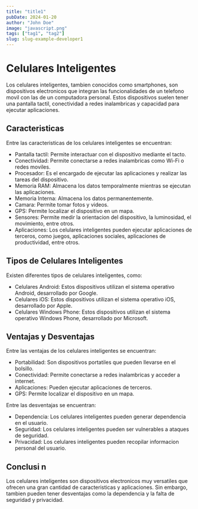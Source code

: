 ```yaml
---
title: "title1"
pubDate: 2024-01-20
author: "John Doe"
image: "javascript.png"
tags: ["tag1", "tag2"]
slug: slug-example-developer1
---
```


# Celulares Inteligentes

Los celulares inteligentes, tambien conocidos como smartphones, son dispositivos electronicos que integran las funcionalidades de un telefono movil con las de un computadora personal. Estos dispositivos suelen tener una pantalla tactil, conectividad a redes inalambricas y capacidad para ejecutar aplicaciones.

## Caracteristicas

Entre las caracteristicas de los celulares inteligentes se encuentran:

- Pantalla tactil: Permite interactuar con el dispositivo mediante el tacto.
- Conectividad: Permite conectarse a redes inalambricas como Wi-Fi o redes moviles.
- Procesador: Es el encargado de ejecutar las aplicaciones y realizar las tareas del dispositivo.
- Memoria RAM: Almacena los datos temporalmente mientras se ejecutan las aplicaciones.
- Memoria Interna: Almacena los datos permanentemente.
- Camara: Permite tomar fotos y videos.
- GPS: Permite localizar el dispositivo en un mapa.
- Sensores: Permite medir la orientacion del dispositivo, la luminosidad, el movimiento, entre otros.
- Aplicaciones: Los celulares inteligentes pueden ejecutar aplicaciones de terceros, como juegos, aplicaciones sociales, aplicaciones de productividad, entre otros.

## Tipos de Celulares Inteligentes

Existen diferentes tipos de celulares inteligentes, como:

- Celulares Android: Estos dispositivos utilizan el sistema operativo Android, desarrollado por Google.
- Celulares iOS: Estos dispositivos utilizan el sistema operativo iOS, desarrollado por Apple.
- Celulares Windows Phone: Estos dispositivos utilizan el sistema operativo Windows Phone, desarrollado por Microsoft.

## Ventajas y Desventajas

Entre las ventajas de los celulares inteligentes se encuentran:

- Portabilidad: Son dispositivos portatiles que pueden llevarse en el bolsillo.
- Conectividad: Permite conectarse a redes inalambricas y acceder a internet.
- Aplicaciones: Pueden ejecutar aplicaciones de terceros.
- GPS: Permite localizar el dispositivo en un mapa.

Entre las desventajas se encuentran:

- Dependencia: Los celulares inteligentes pueden generar dependencia en el usuario.
- Seguridad: Los celulares inteligentes pueden ser vulnerables a ataques de seguridad.
- Privacidad: Los celulares inteligentes pueden recopilar informacion personal del usuario.

## Conclusi n

Los celulares inteligentes son dispositivos electronicos muy versatiles que ofrecen una gran cantidad de caracteristicas y aplicaciones. Sin embargo, tambien pueden tener desventajas como la dependencia y la falta de seguridad y privacidad.
